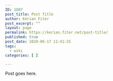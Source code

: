 ```yaml
---
ID: 1807
post_title: Post Title
author: Kérian Fiter
post_excerpt: ""
layout: page
permalink: https://kerian.fiter.net/post-title/
published: true
post_date: 2020-06-17 11:41:25
tags:
  - wiki
categories: [ ]

---
```

Post goes here.